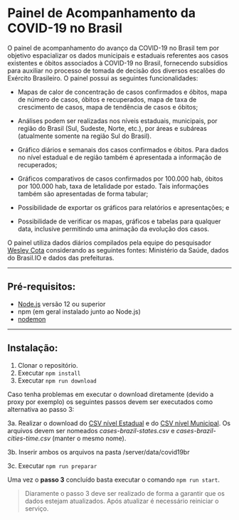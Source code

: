 # Painel de Acompanhamento da COVID-19 no Brasil

O painel de acompanhamento do avanço da COVID-19 no Brasil tem por objetivo espacializar os dados municipais e estaduais referentes aos casos existentes e óbitos associados à COVID-19 no Brasil, fornecendo subsídios para auxiliar no processo de tomada de decisão dos diversos escalões do Exército Brasileiro. O painel possui as seguintes funcionalidades:

- Mapas de calor de concentração de casos confirmados e óbitos, mapa de número de casos, óbitos e recuperados, mapa de taxa de crescimento de casos, mapa de tendência de casos e óbitos;

- Análises podem ser realizadas nos níveis estaduais, municipais, por região do Brasil (Sul, Sudeste, Norte, etc.), por áreas e subáreas (atualmente somente na região Sul do Brasil).

- Gráfico diários e semanais dos casos confirmados e óbitos. Para dados no nível estadual e de região também é apresentada a informação de recuperados;

- Gráficos comparativos de casos confirmados por 100.000 hab, óbitos por 100.000 hab, taxa de letalidade por estado. Tais informações também são apresentadas de forma tabular;

- Possibilidade de exportar os gráficos para relatórios e apresentações; e

- Possibilidade de verificar os mapas, gráficos e tabelas para qualquer data, inclusive permitindo uma animação da evolução dos casos.

O painel utiliza dados diários compilados pela equipe do pesquisador [Wesley Cota](https://github.com/wcota/covid19br) considerando as seguintes fontes: Ministério da Saúde, dados do Brasil.IO e dados das prefeituras.

---

## Pré-requisitos:

- [Node.js](https://nodejs.org/en/) versão 12 ou superior
- npm (em geral instalado junto ao Node.js)
- [nodemon](https://www.npmjs.com/package/nodemon)

---

## Instalação:

1. Clonar o repositório.
2. Executar `npm install`
3. Executar `npm run download`

Caso tenha problemas em executar o download diretamente (devido a proxy por exemplo) os seguintes passos devem ser executados como alternativa ao passo 3:

3a. Realizar o download do [CSV nível Estadual](https://github.com/wcota/covid19br/blob/master/cases-brazil-states.csv) e do [CSV nível Municipal](https://github.com/wcota/covid19br/blob/master/cases-brazil-cities-time.csv). Os arquivos devem ser nomeados *cases-brazil-states.csv* e *cases-brazil-cities-time.csv* (manter o mesmo nome).

3b. Inserir ambos os arquivos na pasta /server/data/covid19br

3c. Executar `npm run preparar`

Uma vez o **passo 3** concluído basta executar o comando `npm run start`.

> Diaramente o passo 3 deve ser realizado de forma a garantir que os dados estejam atualizados. Após atualizar é necessário reiniciar o serviço.
